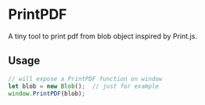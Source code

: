 # PrintPDF

A tiny tool to print pdf from blob object inspired by Print.js.

## Usage

```javascript
// will expose a PrintPDF function on window
let blob = new Blob();  // just for example
window.PrintPDF(blob);
```